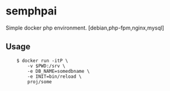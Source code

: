 # semphpai
Simple docker php environment. [debian,php-fpm,nginx,mysql]

## Usage

```
    $ docker run -itP \  
        -v $PWD:/srv \  
        -e DB_NAME=somedbname \  
        -e INIT=bin/reload \  
        proj/some
```
